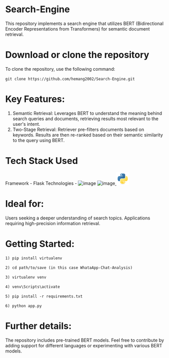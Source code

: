# Search-Engine

This repository implements a search engine that utilizes BERT (Bidirectional Encoder Representations from Transformers) for semantic document retrieval.


# Download or clone the repository

To clone the repository, use the following command:

```
git clone https://github.com/hemang2002/Search-Engine.git
```


# Key Features:

1) Semantic Retrieval: Leverages BERT to understand the meaning behind search queries and documents, retrieving results most relevant to the user's intent.
2) Two-Stage Retrieval:
    Retriever pre-filters documents based on keywords.
    Results are then re-ranked based on their semantic similarity to the query using BERT.


# Tech Stack Used

Framework - Flask
Technologies - ![image](https://github.com/hemang2002/WhataApp-Chat-Analysis/assets/66712880/4edb6cc5-4fbd-4c51-81c1-5817ff56ccb4) ![image](https://github.com/hemang2002/WhataApp-Chat-Analysis/assets/66712880/355d0129-e9df-455c-a61e-cd67153503f5)<a href="https://www.python.org" target="_blank" rel="noreferrer"> <img src="https://raw.githubusercontent.com/devicons/devicon/master/icons/python/python-original.svg" alt="python" width="40" height="40"/></a>


# Ideal for:

Users seeking a deeper understanding of search topics.
Applications requiring high-precision information retrieval.


# Getting Started:

```
1) pip install virtualenv
```
```
2) cd path/to/save (in this case WhataApp-Chat-Analysis)
```
```
3) virtualenv venv
```
```
4) venv\Scripts\activate
```
```
5) pip install -r requirements.txt
```
```
6) python app.py
```


# Further details:

The repository includes pre-trained BERT models.
Feel free to contribute by adding support for different languages or experimenting with various BERT models.
